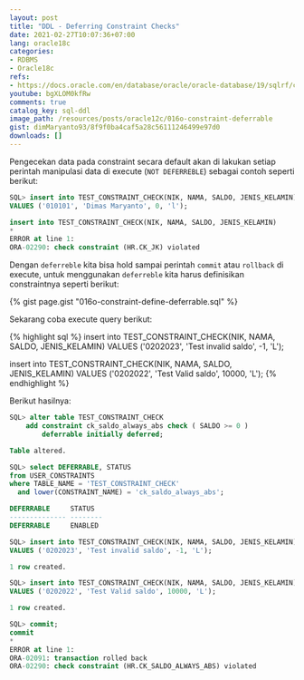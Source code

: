 ```yaml
---
layout: post
title: "DDL - Deferring Constraint Checks"
date: 2021-02-27T10:07:36+07:00
lang: oracle18c
categories:
- RDBMS
- Oracle18c
refs: 
- https://docs.oracle.com/en/database/oracle/oracle-database/19/sqlrf/constraint.html#GUID-1055EA97-BA6F-4764-A15F-1024FD5B6DFE
youtube: bgXLOM0kfRw
comments: true
catalog_key: sql-ddl
image_path: /resources/posts/oracle12c/016o-constraint-deferrable
gist: dimMaryanto93/8f9f0ba4caf5a28c56111246499e97d0
downloads: []
---
```


Pengecekan data pada constraint secara default akan di lakukan setiap perintah manipulasi data di execute (`NOT DEFERREBLE`) sebagai contoh seperti berikut:

```sql
SQL> insert into TEST_CONSTRAINT_CHECK(NIK, NAMA, SALDO, JENIS_KELAMIN)
VALUES ('010101', 'Dimas Maryanto', 0, 'l');

insert into TEST_CONSTRAINT_CHECK(NIK, NAMA, SALDO, JENIS_KELAMIN)
*
ERROR at line 1:
ORA-02290: check constraint (HR.CK_JK) violated
```

Dengan `deferreble` kita bisa hold sampai perintah `commit` atau `rollback` di execute, untuk menggunakan `deferreble` kita harus definisikan constraintnya seperti berikut:

{% gist page.gist "016o-constraint-define-deferrable.sql" %}

Sekarang coba execute query berikut:

{% highlight sql %}
insert into TEST_CONSTRAINT_CHECK(NIK, NAMA, SALDO, JENIS_KELAMIN)
VALUES ('0202023', 'Test invalid saldo', -1, 'L');

insert into TEST_CONSTRAINT_CHECK(NIK, NAMA, SALDO, JENIS_KELAMIN)
VALUES ('0202022', 'Test Valid saldo', 10000, 'L');
{% endhighlight %}

Berikut hasilnya:

```sql
SQL> alter table TEST_CONSTRAINT_CHECK
    add constraint ck_saldo_always_abs check ( SALDO >= 0 )
        deferrable initially deferred;

Table altered.

SQL> select DEFERRABLE, STATUS
from USER_CONSTRAINTS
where TABLE_NAME = 'TEST_CONSTRAINT_CHECK'
  and lower(CONSTRAINT_NAME) = 'ck_saldo_always_abs';

DEFERRABLE     STATUS
-------------- --------
DEFERRABLE     ENABLED

SQL> insert into TEST_CONSTRAINT_CHECK(NIK, NAMA, SALDO, JENIS_KELAMIN)
VALUES ('0202023', 'Test invalid saldo', -1, 'L');

1 row created.

SQL> insert into TEST_CONSTRAINT_CHECK(NIK, NAMA, SALDO, JENIS_KELAMIN)
VALUES ('0202022', 'Test Valid saldo', 10000, 'L');

1 row created.

SQL> commit;
commit
*
ERROR at line 1:
ORA-02091: transaction rolled back
ORA-02290: check constraint (HR.CK_SALDO_ALWAYS_ABS) violated
```